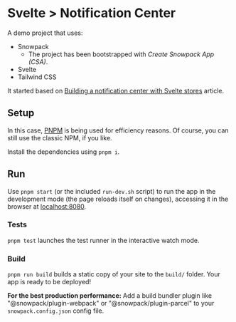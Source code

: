 # Svelte > Notification Center

A demo project that uses:
- Snowpack
  - The project has been bootstrapped with _Create Snowpack App (CSA)_.
- Svelte
- Tailwind CSS

It started based on [Building a notification center with Svelte stores](https://codechips.me/building-notification-center-with-svelte-stores/) article.


## Setup

In this case, [PNPM](https://pnpm.js.org/) is being used for efficiency reasons. Of course, you can still use the classic NPM, if you like.

Install the dependencies using `pnpm i`.

## Run

Use `pnpm start` (or the included `run-dev.sh` script) to run the app in the development mode (the page reloads itself on changes), accessing it in the browser at [localhost:8080](http://localhost:8080).


### Tests

`pnpm test` launches the test runner in the interactive watch mode.


### Build

`pnpm run build` builds a static copy of your site to the `build/` folder.
Your app is ready to be deployed!

**For the best production performance:** Add a build bundler plugin like "@snowpack/plugin-webpack" or "@snowpack/plugin-parcel" to your `snowpack.config.json` config file.
